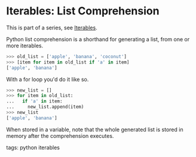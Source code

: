 # Iterables: List Comprehension

This is part of a series, see [Iterables](/tag/iterables).

Python list comprehension is a shorthand for generating a list, from one or more iterables.

```python
>>> old_list = ['apple', 'banana', 'coconut']
>>> [item for item in old_list if 'a' in item]
['apple', 'banana']
```

With a for loop you'd do it like so.

```python
>>> new_list = []
>>> for item in old_list:
...   if 'a' in item:
...     new_list.append(item)
>>> new_list
['apple', 'banana']
```

When stored in a variable, note that the whole generated list is stored in memory after the comprehension executes.

tags: python iterables
